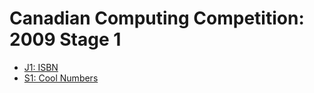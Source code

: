 # Canadian Computing Competition: 2009 Stage 1


* [J1: ISBN][]
* [S1: Cool Numbers][]

[J1: ISBN]:         http://www.dmoj.ca/problem/ccc09j1
[S1: Cool Numbers]: https://dmoj.ca/problem/ccc09s1
